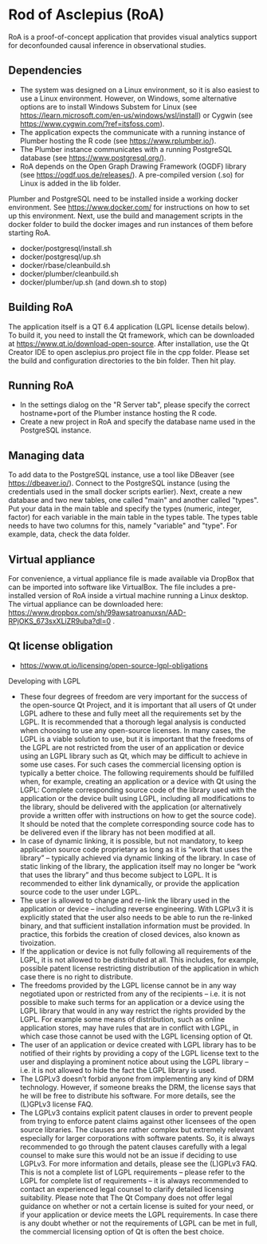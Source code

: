# Rod of Asclepius (RoA)
RoA is a proof-of-concept application that provides visual analytics support for deconfounded causal inference in observational studies.

## Dependencies
* The system was designed on a Linux environment, so it is also easiest to use a Linux environment. However, on Windows, some alternative options are to install Windows Substem for Linux (see https://learn.microsoft.com/en-us/windows/wsl/install) or Cygwin (see https://www.cygwin.com/?ref=itsfoss.com).
* The application expects the communicate with a running instance of Plumber hosting the R code (see https://www.rplumber.io/).
* The Plumber instance communicates with a running PostgreSQL database (see https://www.postgresql.org/).
* RoA depends on the Open Graph Drawing Framework (OGDF) library (see https://ogdf.uos.de/releases/). A pre-compiled version (.so) for Linux is added in the lib folder.

Plumber and PostgreSQL need to be installed inside a working docker environment. See https://www.docker.com/ for instructions on how to set up this environment. Next, use the build and management scripts in the docker folder to build the docker images and run instances of them before starting RoA.
* docker/postgresql/install.sh
* docker/postgresql/up.sh
* docker/rbase/cleanbuild.sh
* docker/plumber/cleanbuild.sh
* docker/plumber/up.sh (and down.sh to stop)

## Building RoA
The application itself is a QT 6.4 application (LGPL license details below). To build it, you need to install the Qt framework, which can be downloaded at https://www.qt.io/download-open-source. After installation, use the Qt Creator IDE to open asclepius.pro project file in the cpp folder. Please set the build and configuration directories to the bin folder. Then hit play. 	

## Running RoA
* In the settings dialog on the "R Server tab", please specify the correct hostname+port of the Plumber instance hosting the R code.
* Create a new project in RoA and specify the database name used in the PostgreSQL instance.

## Managing data
To add data to the PostgreSQL instance, use a tool like DBeaver (see https://dbeaver.io/). Connect to the PostgreSQL instance (using the credentials used in the small docker scripts earlier). Next, create a new database and two new tables, one called "main" and another called "types". Put your data in the main table and specify the types (numeric, integer, factor) for each variable in the main table in the types table. The types table needs to have two columns for this, namely "variable" and "type". For example, data, check the data folder.

## Virtual appliance
For convenience, a virtual appliance file is made available via DropBox that can be imported into software like VirtualBox. The file includes a pre-installed version of RoA inside a virtual machine running a Linux desktop. The virtual appliance can be downloaded here: https://www.dropbox.com/sh/99awsatroanuxsn/AAD-RPjOKS_673sxXLiZR9uba?dl=0 .

## Qt license obligation
* https://www.qt.io/licensing/open-source-lgpl-obligations

Developing with LGPL
* These four degrees of freedom are very important for the success of the open-source Qt Project, and it is important that all users of Qt under LGPL adhere to these and fully meet all the requirements set by the LGPL. It is recommended that a thorough legal analysis is conducted when choosing to use any open-source licenses. In many cases, the LGPL is a viable solution to use, but it is important that the freedoms of the LGPL are not restricted from the user of an application or device using an LGPL library such as Qt, which may be difficult to achieve in some use cases. For such cases the commercial licensing option is typically a better choice. The following requirements should be fulfilled when, for example, creating an application or a device with Qt using the LGPL: Complete corresponding source code of the library used with the application or the device built using LGPL, including all modifications to the library, should be delivered with the application (or alternatively provide a written offer with instructions on how to get the source code). It should be noted that the complete corresponding source code has to be delivered even if the library has not been modified at all.
* In case of dynamic linking, it is possible, but not mandatory, to keep application source code proprietary as long as it is “work that uses the library” – typically achieved via dynamic linking of the library. In case of static linking of the library, the application itself may no longer be “work that uses the library” and thus become subject to LGPL. It is recommended to either link dynamically, or provide the application source code to the user under LGPL.
* The user is allowed to change and re-link the library used in the application or device – including reverse engineering. With LGPLv3 it is explicitly stated that the user also needs to be able to run the re-linked binary, and that sufficient installation information must be provided. In practice, this forbids the creation of closed devices, also known as tivoization.
* If the application or device is not fully following all requirements of the LGPL, it is not allowed to be distributed at all. This includes, for example, possible patent license restricting distribution of the application in which case there is no right to distribute.
* The freedoms provided by the LGPL license cannot be in any way negotiated upon or restricted from any of the recipients – i.e. it is not possible to make such terms for an application or a device using the LGPL library that would in any way restrict the rights provided by the LGPL. For example some means of distribution, such as online application stores, may have rules that are in conflict with LGPL, in which case those cannot be used with the LGPL licensing option of Qt.
* The user of an application or device created with LGPL library has to be notified of their rights by providing a copy of the LGPL license text to the user and displaying a prominent notice about using the LGPL library – i.e. it is not allowed to hide the fact the LGPL library is used.
* The LGPLv3 doesn’t forbid anyone from implementing any kind of DRM technology. However, if someone breaks the DRM, the license says that he will be free to distribute his software. For more details, see the (L)GPLv3 license FAQ.
* The LGPLv3 contains explicit patent clauses in order to prevent people from trying to enforce patent claims against other licensees of the open source libraries. The clauses are rather complex but extremely relevant especially for larger corporations with software patents. So, it is always recommended to go through the patent clauses carefully with a legal counsel to make sure this would not be an issue if deciding to use LGPLv3. For more information and details, please see the (L)GPLv3 FAQ.
This is not a complete list of LGPL requirements – please refer to the LGPL for complete list of requirements – it is always recommended to contact an experienced legal counsel to clarify detailed licensing suitability. Please note that The Qt Company does not offer legal guidance on whether or not a certain license is suited for your need, or if your application or device meets the LGPL requirements. In case there is any doubt whether or not the requirements of LGPL can be met in full, the commercial licensing option of Qt is often the best choice.

